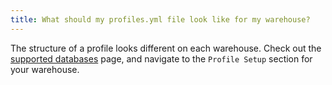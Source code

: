 ```yaml
---
title: What should my profiles.yml file look like for my warehouse?
---
```


The structure of a profile looks different on each warehouse. Check out the [supported databases](https://docs.getdbt.com/docs/supported-databases) page, and navigate to the `Profile Setup` section for your warehouse.
